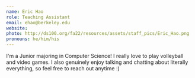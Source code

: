```yaml
---
name: Eric Hao
role: Teaching Assistant
email: ehao@berkeley.edu
website: 
photo: http://ds100.org/fa22/resources/assets/staff_pics/Eric_Hao.png
pronouns: he/him/his
---
```

I'm a Junior majoring in Computer Science! I really love to play volleyball and video games. I also genuinely enjoy talking and chatting about literally everything, so feel free to reach out anytime :)
